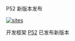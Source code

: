 ﻿P52 新版本发布

[![sites](http://182.61.61.133/link/resources/OSQ.png)](http://www.OS-Q.com)

开发框架 [P52](https://github.com/OS-Q/P52) 已发布新版本


